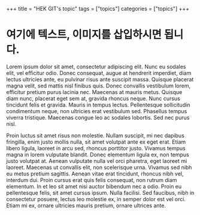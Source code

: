 +++
title = "HEK GIT's topic"
tags = ["topics"]
categories = ["topics"]
+++

# 여기에 텍스트, 이미지를 삽입하시면 됩니다.

Lorem ipsum dolor sit amet, consectetur adipiscing elit. Nunc eu sodales elit, vel efficitur odio. Donec consequat, augue at hendrerit imperdiet, diam lectus ultricies ante, eu pulvinar risus ante suscipit massa. Quisque placerat magna velit, sed mattis nisl finibus quis. Donec convallis vestibulum lorem, efficitur pretium purus lacinia nec. Maecenas at mauris metus. Quisque diam nunc, placerat eget sem at, gravida rhoncus neque. Nunc cursus tincidunt felis et gravida. Mauris in tempus lectus. Pellentesque sollicitudin condimentum neque, non ultricies erat vestibulum sed. Phasellus tempus viverra tristique. Maecenas congue leo ac sodales lobortis. Sed nec purus nisl.

Proin luctus sit amet risus non molestie. Nullam suscipit, mi nec dapibus fringilla, enim justo mollis nulla, sit amet volutpat ante ex eget erat. Etiam libero ligula, laoreet in arcu sed, rhoncus porttitor justo. Vivamus tempus magna in lorem vulputate blandit. Donec elementum ligula ex, non tempus justo volutpat at. Aenean vulputate nulla vel orci pharetra, eget laoreet mi laoreet. Maecenas ut convallis elit, non scelerisque urna. Vivamus sed nibh eu metus pretium sagittis. Aenean vitae erat tincidunt, rhoncus nibh vel, interdum dui. Proin cursus erat quis felis consequat, non rutrum diam elementum. In et leo sit amet nisi auctor bibendum nec a odio. Proin eu pellentesque felis, sit amet cursus ipsum. Nulla facilisi. Sed faucibus, nibh in consectetur posuere, lectus leo molestie ex, in semper dolor est vel orci. Etiam mi ex, ornare ultricies mauris pretium, ornare ultrices ante.